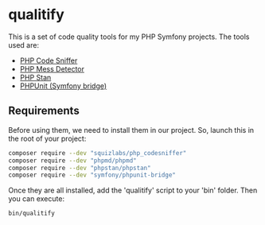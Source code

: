 # qualitify

This is a set of code quality tools for my PHP Symfony projects. The tools used are:

* [PHP Code Sniffer](https://github.com/squizlabs/PHP_CodeSniffer)
* [PHP Mess Detector](https://github.com/phpmd/phpmd)
* [PHP Stan](https://github.com/phpstan/phpstan)
* [PHPUnit (Symfony bridge)](https://symfony.com/doc/current/testing.html)

## Requirements

Before using them, we need to install them in our project. So, launch this in the root of your project:

```bash
composer require --dev "squizlabs/php_codesniffer"
composer require --dev "phpmd/phpmd"
composer require --dev "phpstan/phpstan"
composer require --dev "symfony/phpunit-bridge"
```

Once they are all installed, add the 'qualitify' script to your 'bin' folder. Then you can execute:
```bash
bin/qualitify
```
